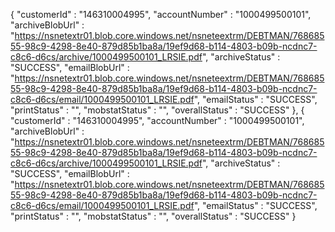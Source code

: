 {
    "customerId" : "146310004995",
    "accountNumber" : "1000499500101",
    "archiveBlobUrl" : "https://nsnetextr01.blob.core.windows.net/nsneteextrm/DEBTMAN/76868555-98c9-4298-8e40-879d85b1ba8a/19ef9d68-b114-4803-b09b-ncdnc7-c8c6-d6cs/archive/1000499500101_LRSIE.pdf",
    "archiveStatus" : "SUCCESS",
    "emailBlobUrl" : "https://nsnetextr01.blob.core.windows.net/nsneteextrm/DEBTMAN/76868555-98c9-4298-8e40-879d85b1ba8a/19ef9d68-b114-4803-b09b-ncdnc7-c8c6-d6cs/email/1000499500101_LRSIE.pdf",
    "emailStatus" : "SUCCESS",
    "printStatus" : "",
    "mobstatStatus" : "",
    "overallStatus" : "SUCCESS"
  }, {
    "customerId" : "146310004995",
    "accountNumber" : "1000499500101",
    "archiveBlobUrl" : "https://nsnetextr01.blob.core.windows.net/nsneteextrm/DEBTMAN/76868555-98c9-4298-8e40-879d85b1ba8a/19ef9d68-b114-4803-b09b-ncdnc7-c8c6-d6cs/archive/1000499500101_LRSIE.pdf",
    "archiveStatus" : "SUCCESS",
    "emailBlobUrl" : "https://nsnetextr01.blob.core.windows.net/nsneteextrm/DEBTMAN/76868555-98c9-4298-8e40-879d85b1ba8a/19ef9d68-b114-4803-b09b-ncdnc7-c8c6-d6cs/email/1000499500101_LRSIE.pdf",
    "emailStatus" : "SUCCESS",
    "printStatus" : "",
    "mobstatStatus" : "",
    "overallStatus" : "SUCCESS"
  }
